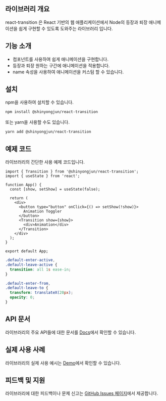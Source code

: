 ## 라이브러리 개요

react-transition 은 React 기반의 웹 애플리케이션에서 Node의 등장과 퇴장 애니메이션을 쉽게 구현할 수 있도록 도와주는 라이브러리 입니다.

## 기능 소개

- <Transition> 컴포넌트를 사용하여 쉽게 애니메이션을 구현합니다.
- 등장과 퇴장 원하는 구간에 애니메이션을 적용합니다.
- name 속성을 사용하여 애니메이션을 커스텀 할 수 있습니다.
  ​

## 설치

npm을 사용하여 설치할 수 있습니다.

```bash
npm install @shinyongjun/react-transition
```

또는 yarn을 사용할 수도 있습니다.

```bash
yarn add @shinyongjun/react-transition
```

## 예제 코드

라이브러리의 간단한 사용 예제 코드입니다.

```tsx
import { Transition } from '@shinyongjun/react-transition';
import { useState } from 'react';

function App() {
  const [show, setShow] = useState(false);

  return (
    <div>
      <button type="button" onClick={() => setShow(!show)}>
        Animation Toggler
      </button>
      <Transition show={show}>
        <div>Animation</div>
      </Transition>
    </div>
  );
}

export default App;
```

```css
.default-enter-active,
.default-leave-active {
  transition: all 1s ease-in;
}

.default-enter-from,
.default-leave-to {
  transform: translateX(20px);
  opacity: 0;
}
```

## API 문서

라이브러리의 주요 API들에 대한 문서를 [Docs](https://shinyongjun.gitbook.io/react-transition/)에서 확인할 수 있습니다.

## 실제 사용 사례

라이브러리의 실제 사용 예시는 [Demo](https://shinyongjun.com/library/react-transition)에서 확인할 수 있습니다.

## 피드백 및 지원

라이브러리에 대한 피드백이나 문제 신고는 [GitHub Issues 페이지](https://github.com/flamecommit/react-transition/issues)에서 제공합니다.
